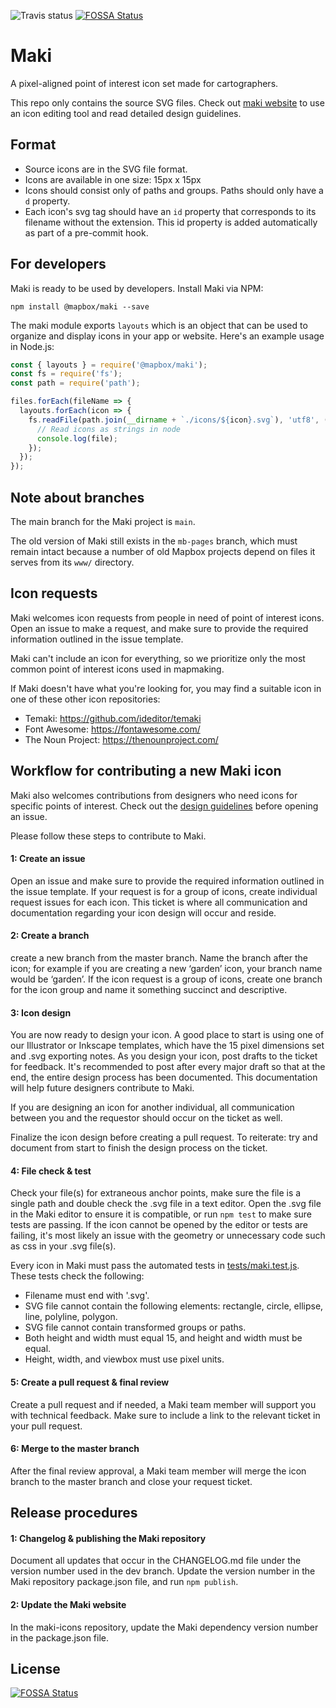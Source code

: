 ![Travis status](https://travis-ci.org/mapbox/maki.svg?branch=master)
[![FOSSA Status](https://app.fossa.io/api/projects/git%2Bhttps%3A%2F%2Fgithub.com%2Fmapbox%2Fmaki.svg?type=shield)](https://app.fossa.io/projects/git%2Bhttps%3A%2F%2Fgithub.com%2Fmapbox%2Fmaki?ref=badge_shield)

# Maki

A pixel-aligned point of interest icon set made for cartographers.

This repo only contains the source SVG files. Check out [maki website](https://mapbox.com/maki-icons/) to use an icon editing tool and read detailed design guidelines.

## Format

- Source icons are in the SVG file format.
- Icons are available in one size: 15px x 15px
- Icons should consist only of paths and groups. Paths should only have a `d` property.
- Each icon's svg tag should have an `id` property that corresponds to its filename without the extension. This id property is added automatically as part of a pre-commit hook.

## For developers

Maki is ready to be used by developers. Install Maki via NPM:

```
npm install @mapbox/maki --save
```

The maki module exports `layouts` which is an object that can be used to organize and display icons in your app or website. Here's an example usage in Node.js:

``` js
const { layouts } = require('@mapbox/maki');
const fs = require('fs');
const path = require('path');

files.forEach(fileName => {
  layouts.forEach(icon => {
    fs.readFile(path.join(__dirname + `./icons/${icon}.svg`), 'utf8', (err, file) => {
      // Read icons as strings in node
      console.log(file);
    });
  });
});
```

## Note about branches

The main branch for the Maki project is `main`.

The old version of Maki still exists in the `mb-pages` branch, which must remain intact because a number of old Mapbox projects depend on files it serves from its `www/` directory.

## Icon requests

Maki welcomes icon requests from people in need of point of interest icons. Open an issue to make a request, and make sure to provide the required information outlined in the issue template.

Maki can't include an icon for everything, so we prioritize only the most common point of interest icons used in mapmaking.

If Maki doesn't have what you're looking for, you may find a suitable icon in one of these other icon repositories:

- Temaki: https://github.com/ideditor/temaki
- Font Awesome: https://fontawesome.com/
- The Noun Project: https://thenounproject.com/

## Workflow for contributing a new Maki icon

Maki also welcomes contributions from designers who need icons for specific points of interest. Check out the [design guidelines](https://www.mapbox.com/maki-icons/guidelines/) before opening an issue.

Please follow these steps to contribute to Maki.

#### 1: Create an issue
Open an issue and make sure to provide the required information outlined in the issue template. If your request is for a group of icons, create individual request issues for each icon. This ticket is where all communication and documentation regarding your icon design will occur and reside.

#### 2: Create a branch
create a new branch from the master branch. Name the branch after the icon; for example if you are creating a new ‘garden’ icon, your branch name would be ‘garden’. If the icon request is a group of icons, create one branch for the icon group and name it something succinct and descriptive.

#### 3: Icon design
You are now ready to design your icon. A good place to start is using one of our Illustrator or Inkscape templates, which have the 15 pixel dimensions set and .svg exporting notes.
As you design your icon, post drafts to the ticket for feedback. It's recommended to post after every major draft so that at the end, the entire design process has been documented. This documentation will help future designers contribute to Maki.

If you are designing an icon for another individual, all communication between you and the requestor should occur on the ticket as well.

Finalize the icon design before creating a pull request. To reiterate: try and document from start to finish the design process on the ticket.

#### 4: File check & test
Check your file(s) for extraneous anchor points, make sure the file is a single path and double check the .svg file in a text editor. Open the .svg file in the Maki editor to ensure it is compatible, or run `npm test` to make sure tests are passing. If the icon cannot be opened by the editor or tests are failing, it's most likely an issue with the geometry or unnecessary code such as css in your .svg file(s).

Every icon in Maki must pass the automated tests in [tests/maki.test.js](https://github.com/mapbox/maki/tree/master/test/maki.test.js). These tests check the following:

- Filename must end with '.svg'.
- SVG file cannot contain the following elements: rectangle, circle, ellipse, line, polyline, polygon.
- SVG file cannot contain transformed groups or paths.
- Both height and width must equal 15, and height and width must be equal.
- Height, width, and viewbox must use pixel units.

#### 5: Create a pull request & final review
Create a pull request and if needed, a Maki team member will support you with technical feedback. Make sure to include a link to the relevant ticket in your pull request.

#### 6: Merge to the master branch
After the final review approval, a Maki team member will merge the icon branch to the master branch and close your request ticket.

## Release procedures

#### 1: Changelog & publishing the Maki repository
Document all updates that occur in the CHANGELOG.md file under the version number used in the dev branch.
Update the version number in the Maki repository package.json file, and run `npm publish`.

#### 2: Update the Maki website
In the maki-icons repository, update the Maki dependency version number in the package.json file.

## License
[![FOSSA Status](https://app.fossa.io/api/projects/git%2Bhttps%3A%2F%2Fgithub.com%2Fmapbox%2Fmaki.svg?type=large)](https://app.fossa.io/projects/git%2Bhttps%3A%2F%2Fgithub.com%2Fmapbox%2Fmaki?ref=badge_large)
